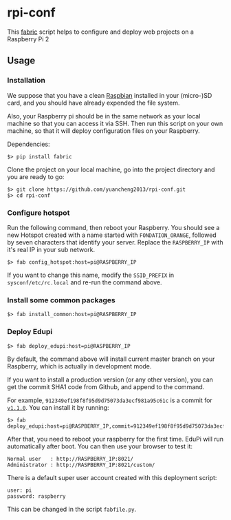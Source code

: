 # rpi-conf

This [fabric](http://www.fabfile.org/) script helps to configure and deploy web projects on a Raspberry Pi 2

## Usage

### Installation

We suppose that you have a clean [Raspbian](https://www.raspberrypi.org/downloads/) installed in your (micro-)SD card,
and you should have already expended the file system.

Also, your Raspberry pi should be in the same network as your local machine so that you can access it via SSH.
Then run this script on your own machine, so that it will deploy configuration files on your Raspberry.

Dependencies:


    $> pip install fabric

Clone the project on your local machine, go into the project directory and you are ready to go:


    $> git clone https://github.com/yuancheng2013/rpi-conf.git
    $> cd rpi-conf


### Configure hotspot


Run the following command, then reboot your Raspberry.
You should see a new Hotspot created with a name started with `FONDATION_ORANGE`,
followed by seven characters that identify your server.
Replace the `RASPBERRY_IP` with it's real IP in your sub network.

    $> fab config_hotspot:host=pi@RASPBERRY_IP

If you want to change this name, modify the `SSID_PREFIX` in `sysconf/etc/rc.local` and re-run the command above.

### Install some common packages


    $> fab install_common:host=pi@RASPBERRY_IP

### Deploy Edupi

    $> fab deploy_edupi:host=pi@RASPBERRY_IP

By default, the command above will install current master branch on your Raspberry,
which is actually in development mode.

If you want to install a production version (or any other version), you can get the commit SHA1 code
from Github, and append to the command.

For example, `912349ef198f8f95d9d75073da3ecf981a95c61c` is a commit for [`v1.1.0`](https://github.com/yuancheng2013/edupi/releases/tag/v1.1.0).
You can install it by running:

    $> fab deploy_edupi:host=pi@RASPBERRY_IP,commit=912349ef198f8f95d9d75073da3ecf981a95c61c


After that, you need to reboot your raspberry for the first time. EduPi will run automatically after boot.
You can then use your browser to test it:

    Normal user   : http://RASPBERRY_IP:8021/
    Administrator : http://RASPBERRY_IP:8021/custom/

There is a default super user account created with this deployment script:

    user: pi
    password: raspberry

This can be changed in the script `fabfile.py`.
